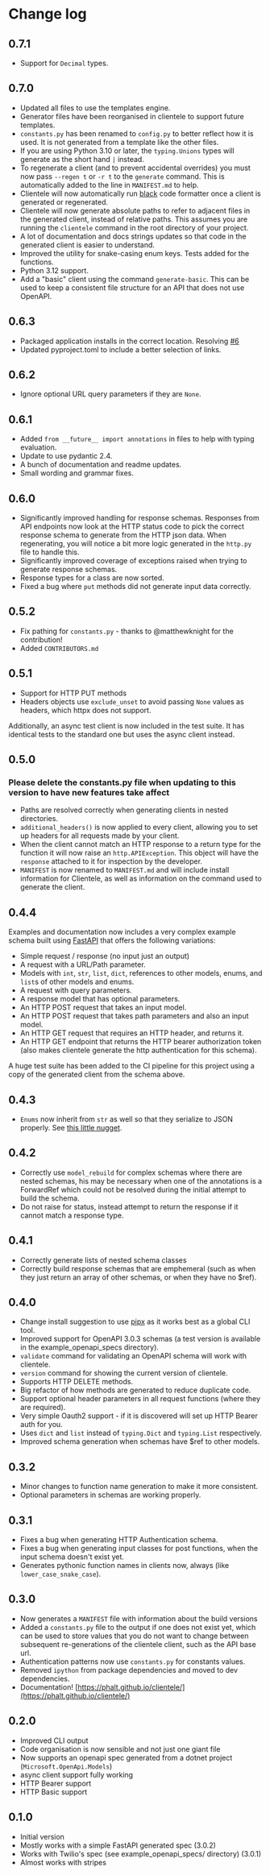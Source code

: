 # Change log

## 0.7.1

- Support for `Decimal` types.

## 0.7.0

* Updated all files to use the templates engine.
* Generator files have been reorganised in clientele to support future templates.
* `constants.py` has been renamed to `config.py` to better reflect how it is used. It is not generated from a template like the other files.
* If you are using Python 3.10 or later, the `typing.Unions` types will generate as the short hand `|` instead.
* To regenerate a client (and to prevent accidental overrides) you must now pass `--regen t` or `-r t` to the `generate` command. This is automatically added to the line in `MANIFEST.md` to  help.
* Clientele will now automatically run [black](https://black.readthedocs.io/en/stable/) code formatter once a client is generated or regenerated.
* Clientele will now generate absolute paths to refer to adjacent files in the generated client, instead of relative paths. This assumes you are running the `clientele` command in the root directory of your project.
* A lot of documentation and docs strings updates so that code in the generated client is easier to understand.
* Improved the utility for snake-casing enum keys. Tests added for the functions.
* Python 3.12 support.
* Add a "basic" client using the command `generate-basic`. This can be used to keep a consistent file structure for an API that does not use OpenAPI.

## 0.6.3

* Packaged application installs in the correct location. Resolving [#6](https://github.com/phalt/clientele/issues/6)
* Updated pyproject.toml to include a better selection of links.

## 0.6.2

* Ignore optional URL query parameters if they are `None`.

## 0.6.1

* Added `from __future__ import annotations` in files to help with typing evaluation.
* Update to use pydantic 2.4.
* A bunch of documentation and readme updates.
* Small wording and grammar fixes.

## 0.6.0

* Significantly improved handling for response schemas. Responses from API endpoints now look at the HTTP status code to pick the correct response schema to generate from the HTTP json data. When regenerating, you will notice a bit more logic generated in the `http.py` file to handle this.
* Significantly improved coverage of exceptions raised when trying to generate response schemas.
* Response types for a class are now sorted.
* Fixed a bug where `put` methods did not generate input data correctly.

## 0.5.2

* Fix pathing for `constants.py` - thanks to @matthewknight for the contribution!
* Added `CONTRIBUTORS.md`

## 0.5.1

* Support for HTTP PUT methods
* Headers objects use `exclude_unset` to avoid passing `None` values as headers, which httpx does not support.

Additionally, an async test client is now included in the test suite. It has identical tests to the standard one but uses the async client instead.

## 0.5.0

### Please delete the constants.py file when updating to this version to have new features take affect

* Paths are resolved correctly when generating clients in nested directories.
* `additional_headers()` is now applied to every client, allowing you to set up headers for all requests made by your client.
* When the client cannot match an HTTP response to a return type for the function it will now raise an `http.APIException`. This object will have the `response` attached to it for inspection by the developer.
* `MANIFEST` is now renamed to `MANIFEST.md` and will include install information for Clientele, as well as information on the command used to generate the client.

## 0.4.4

Examples and documentation now includes a very complex example schema built using [FastAPI](https://fastapi.tiangolo.com/) that offers the following variations:

* Simple request / response (no input just an output)
* A request with a URL/Path parameter.
* Models with `int`, `str`, `list`, `dict`, references to other models, enums, and `list`s of other models and enums.
* A request with query parameters.
* A response model that has optional parameters.
* An HTTP POST request that takes an input model.
* An HTTP POST request that takes path parameters and also an input model.
* An HTTP GET request that requires an HTTP header, and returns it.
* An HTTP GET endpoint that returns the HTTP bearer authorization token (also makes clientele generate the http authentication for this schema).

A huge test suite has been added to the CI pipeline for this project using a copy of the generated client from the schema above.

## 0.4.3

* `Enums` now inherit from `str` as well so that they serialize to JSON properly. See [this little nugget](https://hultner.se/quickbits/2018-03-12-python-json-serializable-enum.html).

## 0.4.2

* Correctly use `model_rebuild` for complex schemas where there are nested schemas, his may be necessary when one of the annotations is a ForwardRef which could not be resolved during the initial attempt to build the schema.
* Do not raise for status, instead attempt to return the response if it cannot match a response type.

## 0.4.1

* Correctly generate lists of nested schema classes
* Correctly build response schemas that are emphemeral (such as when they just return an array of other schemas, or when they have no $ref).

## 0.4.0

* Change install suggestion to use [pipx](https://github.com/pypa/pipx) as it works best as a global CLI tool.
* Improved support for OpenAPI 3.0.3 schemas (a test version is available in the example_openapi_specs directory).
* `validate` command for validating an OpenAPI schema will work with clientele.
* `version` command for showing the current version of clientele.
* Supports HTTP DELETE methods.
* Big refactor of how methods are generated to reduce duplicate code.
* Support optional header parameters in all request functions (where they are required).
* Very simple Oauth2 support - if it is discovered will set up HTTP Bearer auth for you.
* Uses `dict` and `list` instead of `typing.Dict` and `typing.List` respectively.
* Improved schema generation when schemas have $ref to other models.

## 0.3.2

* Minor changes to function name generation to make it more consistent.
* Optional parameters in schemas are working properly.

## 0.3.1

* Fixes a bug when generating HTTP Authentication schema.
* Fixes a bug when generating input classes for post functions, when the input schema doesn't exist yet.
* Generates pythonic function names in clients now, always (like `lower_case_snake_case`).

## 0.3.0

* Now generates a `MANIFEST` file with information about the build versions
* Added a `constants.py` file to the output if one does not exist yet, which can be used to store values that you do not want to change between subsequent re-generations of the clientele client, such as the API base url.
* Authentication patterns now use `constants.py` for constants values.
* Removed `ipython` from package dependencies and moved to dev dependencies.
* Documentation! [https://phalt.github.io/clientele/](https://phalt.github.io/clientele/)

## 0.2.0

* Improved CLI output
* Code organisation is now sensible and not just one giant file
* Now supports an openapi spec generated from a dotnet project (`Microsoft.OpenApi.Models`)
* async client support  fully working
* HTTP Bearer support
* HTTP Basic support

## 0.1.0

* Initial version
* Mostly works with a simple FastAPI generated spec (3.0.2)
* Works with Twilio's spec (see example_openapi_specs/ directory) (3.0.1)
* Almost works with stripes
